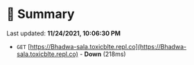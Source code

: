 # 📖 Summary
Last updated: **11/24/2021, 10:06:30 PM**

- `GET` [https://Bhadwa-sala.toxicblte.repl.co](https://Bhadwa-sala.toxicblte.repl.co) - **Down** (218ms)
